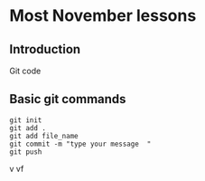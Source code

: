 # Most November lessons


## Introduction

Git code

## Basic git commands

```
git init
git add .
git add file_name
git commit -m "type your message  "
git push 
```

v
vf
